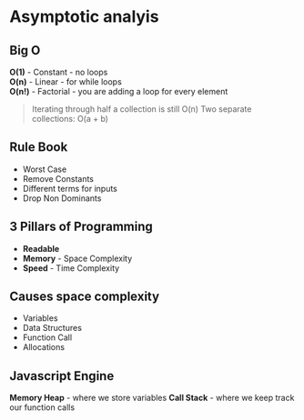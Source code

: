 # Asymptotic analyis

## Big O

**O(1)** - Constant - no loops <br />
**O(n)** - Linear - for while loops <br />
**O(n!)** - Factorial - you are adding a loop for every element <br />

> Iterating through half a collection is still O(n)
> Two separate collections: O(a + b)

## Rule Book

- Worst Case
- Remove Constants
- Different terms for inputs
- Drop Non Dominants

## 3 Pillars of Programming

- **Readable**
- **Memory** - Space Complexity
- **Speed** - Time Complexity

## Causes space complexity

- Variables
- Data Structures
- Function Call
- Allocations

## Javascript Engine

**Memory Heap** - where we store variables
**Call Stack** - where we keep track our function calls
